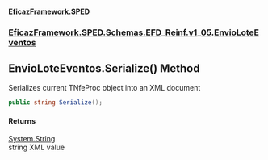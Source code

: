 #### [EficazFramework.SPED](EficazFrameworkSPED.md 'EficazFramework SPED')
### [EficazFramework.SPED.Schemas.EFD_Reinf.v1_05](EficazFramework.SPED.Schemas.EFD_Reinf.v1_05.md 'EficazFramework.SPED.Schemas.EFD_Reinf.v1_05').[EnvioLoteEventos](EficazFramework.SPED.Schemas.EFD_Reinf.v1_05/EnvioLoteEventos.md 'EficazFramework.SPED.Schemas.EFD_Reinf.v1_05.EnvioLoteEventos')

## EnvioLoteEventos.Serialize() Method

Serializes current TNfeProc object into an XML document

```csharp
public string Serialize();
```

#### Returns
[System.String](https://docs.microsoft.com/en-us/dotnet/api/System.String 'System.String')  
string XML value